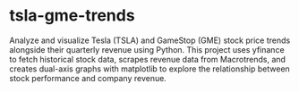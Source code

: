 # tsla-gme-trends
Analyze and visualize Tesla (TSLA) and GameStop (GME) stock price trends alongside their quarterly revenue using Python.  This project uses yfinance to fetch historical stock data, scrapes revenue data from Macrotrends, and creates dual-axis graphs with matplotlib to explore the relationship between stock performance and company revenue.
